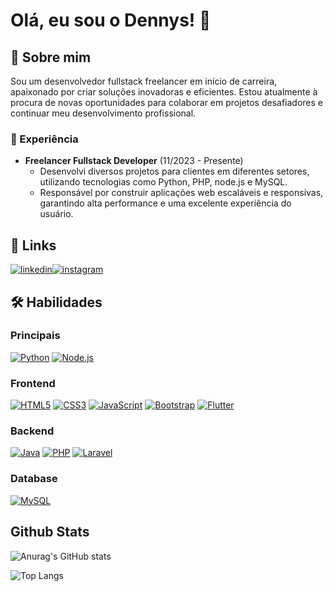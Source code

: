 
# Olá, eu sou o Dennys! 👋


## 🚀 Sobre mim
Sou um desenvolvedor fullstack freelancer em início de carreira, apaixonado por criar soluções inovadoras e eficientes. Estou atualmente à procura de novas oportunidades para colaborar em projetos desafiadores e continuar meu desenvolvimento profissional.




### 💼 Experiência
- **Freelancer Fullstack Developer** (11/2023 - Presente)
  - Desenvolvi diversos projetos para clientes em diferentes setores, utilizando tecnologias como Python, PHP, node.js e MySQL.
  - Responsável por construir aplicações web escaláveis e responsivas, garantindo alta performance e uma excelente experiência do usuário.


## 🔗 Links
[![linkedin](https://img.shields.io/badge/linkedin-0A66C2?style=for-the-badge&logo=linkedin&logoColor=white)](https://www.linkedin.com/in/dennys-willian-da-silva-887808228/)[![instagram](https://img.shields.io/badge/Instagram-E4405F?style=for-the-badge&logo=instagram&logoColor=white)](https://instagram.com/willian1894)

## 🛠 Habilidades

### Principais
[![Python](https://img.shields.io/badge/Python-3776AB?style=for-the-badge&logo=python&logoColor=white)](https://www.python.org/)
[![Node.js](https://img.shields.io/badge/Node.js-43853D?style=for-the-badge&logo=node.js&logoColor=white)](https://nodejs.org/)

### Frontend
[![HTML5](https://img.shields.io/badge/HTML5-E34F26?style=for-the-badge&logo=html5&logoColor=white)](https://developer.mozilla.org/en-US/docs/Web/HTML)
[![CSS3](https://img.shields.io/badge/CSS3-1572B6?style=for-the-badge&logo=css3&logoColor=white)](https://developer.mozilla.org/en-US/docs/Web/CSS)
[![JavaScript](https://img.shields.io/badge/JavaScript-F7DF1E?style=for-the-badge&logo=javascript&logoColor=black)](https://developer.mozilla.org/en-US/docs/Web/JavaScript)
[![Bootstrap](https://img.shields.io/badge/Bootstrap-563D7C?style=for-the-badge&logo=bootstrap&logoColor=white)](https://getbootstrap.com/)
[![Flutter](https://img.shields.io/badge/Flutter-02569B?style=for-the-badge&logo=flutter&logoColor=white)](https://flutter.dev/)

### Backend
[![Java](https://img.shields.io/badge/Java-ED8B00?style=for-the-badge&logo=openjdk&logoColor=white)](https://www.java.com/)
[![PHP](https://img.shields.io/badge/PHP-777BB4?style=for-the-badge&logo=php&logoColor=white)](https://www.php.net/)
[![Laravel](https://img.shields.io/badge/Laravel-FF2D20?style=for-the-badge&logo=laravel&logoColor=white)](https://laravel.com/)

### Database
[![MySQL](https://img.shields.io/badge/MySQL-00000F?style=for-the-badge&logo=mysql&logoColor=white)](https://www.mysql.com/)

## Github Stats

![Anurag's GitHub stats](https://github-readme-stats.vercel.app/api?username=dennys1994&show_icons=true&theme=radical)

![Top Langs](https://github-readme-stats.vercel.app/api/top-langs/?username=dennys1994&layout=donut)


